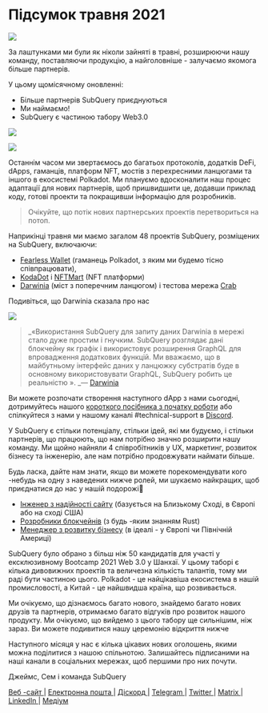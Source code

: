 # Підсумок травня 2021

![](https://miro.medium.com/max/1400/1*5E_eIJBTvHI7W24ib_Syvw.png)

За лаштунками ми були як ніколи зайняті в травні, розширюючи нашу команду, поставляючи продукцію, а найголовніше - залучаємо якомога більше партнерів.

У цьому щомісячному оновленні:

-   Більше партнерів SubQuery приєднуються
-   Ми наймаємо!
-   SubQuery є частиною табору Web3.0

![](https://miro.medium.com/freeze/max/60/1*bFOaBnLZUfhRxiQa7fjbwA.gif?q=20)

![](https://miro.medium.com/max/640/1*bFOaBnLZUfhRxiQa7fjbwA.gif)

Останнім часом ми звертаємось до багатьох протоколів, додатків DeFi, dApps, гаманців, платформ NFT, мостів з перехресними ланцюгами та іншого в екосистемі Polkadot. Ми плануємо вдосконалити наш процес адаптації для нових партнерів, щоб пришвидшити це, додавши приклад коду, готові проекти та покращивши інформацію для розробників.

> Очікуйте, що потік нових партнерських проектів перетвориться на потоп.

Наприкінці травня ми маємо загалом 48 проектів SubQuery, розміщених на SubQuery, включаючи:

-   [Fearless Wallet](https://fearlesswallet.io/) (гаманець Polkadot, з яким ми будемо тісно співпрацювати),
-   [KodaDot](https://kodadot.xyz/) i [NFTMart](https://www.nftmart.io/) (NFT платформи)
-   [Darwinia](https://explorer.subquery.network/subquery/darwinia-network/darwinia) (міст з поперечним ланцюгом) і тестова мережа [Crab](https://explorer.subquery.network/subquery/wuminzhe/crab)

Подивіться, що Darwinia сказала про нас

![](https://miro.medium.com/max/1400/0*Bc8P3mcH6rz-KtT0)

> _«Використання SubQuery для запиту даних Darwinia в мережі стало дуже простим і гнучким. SubQuery розглядає дані блокчейну як графік і використовує розширення GraphQL для впровадження додаткових функцій. Ми вважаємо, що в майбутньому інтерфейс даних у ланцюжку субстратів буде в основному використовувати GraphQL, SubQuery робить це реальністю ». _— [Darwinia ](https://subquery.medium.com/darwinias-network-data-is-now-available-for-free-in-subquery-b4f51c73fb15)

Ви можете розпочати створення наступного dApp з нами сьогодні, дотримуйтесь нашого [короткого посібника з початку роботи](https://doc.subquery.network/quickstart.html) або спілкуйтеся з нами у нашому каналi #technical-support в [Discord](https://discord.com/invite/78zg8aBSMG).

У SubQuery є стільки потенціалу, стільки ідей, які ми будуємо, і стільки партнерів, що працюють, що нам потрібно значно розширити нашу команду. Ми щойно найняли 4 співробітників у UX, маркетинг, розвиток бізнесу та інженерію, але нам потрібно продовжувати наймати більше.

Будь ласка, дайте нам знати, якщо ви можете порекомендувати кого -небудь на одну з наведених нижче ролей, ми шукаємо найкращих, щоб приєднатися до нас у нашій подорожі🚀

-   [Інженер з надійності сайту](https://dash.recooty.com/openings/details/e44cf9762b402f5d8b5bc36f60304a15) (базується на Близькому Сході, в Європі або на сході США)
-   [Розробники блокчейнів](https://dash.recooty.com/openings/details/9578a63fbe545bd82cc5bbe749636af1) (з будь -яким знанням Rust)
-   [Менеджер з розвитку бізнесу](https://rcty.co/3coJPrV) (в ідеалі - у Європі чи Північній Америці)

SubQuery було обрано з більш ніж 50 кандидатів для участі у ексклюзивному Bootcamp 2021 Web 3.0 у Шанхаї. У цьому таборі є кілька дивовижних проектів та величезна кількість талантів, тому ми раді бути частиною цього. Polkadot - це найцікавіша екосистема в нашій промисловості, а Китай - це найшвидша країна, що розвивається.

Ми очікуємо, що дізнаємось багато нового, знайдемо багато нових друзів та партнерів, отримаємо багато відгуків про розвиток нашого продукту. Ми очікуємо, що вийдемо з цього табору ще сильнішим, ніж зараз. Ви можете подивитися нашу церемонію відкриття нижче

Наступного місяця у нас є кілька цікавих нових оголошень, якими можна поділитися з нашою спільнотою. Залишайтесь підписаними на наші канали в соціальних мережах, щоб першими про них почути.

Джеймс, Сем і команда SubQuery

[ Веб -сайт ](https://subquery.network/) | [ Електронна пошта ](mailto:hello@subquery.network) | [ Діскорд ](https://discord.com/invite/78zg8aBSMG) | [ Telegram ](https://t.me/subquerynetwork) | [ Twitter ](https://twitter.com/subquerynetwork) | [ Мatrix ](https://matrix.to/#/#subquery:matrix.org) | [ LinkedIn ](https://www.linkedin.com/company/subquery) | [ Медіум ](https://subquery.medium.com/)
